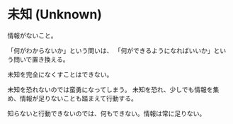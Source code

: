 # 未知 (Unknown)

情報がないこと。

「何がわからないか」という問いは、
「何ができるようになればいいか」という問いで置き換える。

未知を完全になくすことはできない。

未知を恐れないのでは蛮勇になってしまう。
未知を恐れ、少しでも情報を集め、情報が足りないことも踏まえて行動する。

知らないと行動できないのでは、何もできない。情報は常に足りない。

